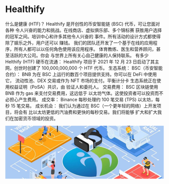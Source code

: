 # Healthify

什么是健康 (HTF)？
Healthify 是开创性的币安智能链 (BSC) 代币，可让您面对各种
令人兴奋的能力和挑战。在线商店、虚拟俱乐部、多个锦标赛
获胜用户选择的冠军之间。培训中心和许多其他令人兴奋的
事件。所有活动的设计方式都使得除了娱乐之外，用户还可以
赚钱。
我们的团队还开发了一个基于在线的应用程序，所有人都可以以任何角色使用该应用程序。
体育教练、医生和营养顾问，甚至活跃的大公司。你会
与世界上所有关心自己健康的人保持联系。
有多少 Helthify (HTF) 硬币在流通：
Healthify 项目于 2021 年 12 月 23 日启动了其主网，创世时创建了 100,000,000,000 个 HTF 代币。
生态系统：
BSC（币安智能合约）：
BNB 为在 BSC 上运行的数百个项目提供支持。你可以在 DeFi 中使用它，
流动性池、DEX 交易或作为 NFT 市场的支付。平衡计分卡
生态系统正在使用权益证明（PoSA）共识，由
验证人和委托人。
交易费用：
BSC 区块链使用 BNB 作为 gas 来支付交易费用，这远低于
以太坊气体。这使投资者可以投资而不必担心产生费用。
成交率：
Binance 每秒处理约 100 笔交易 (TPS)
以太坊，每秒 15 笔交易。
成长机会：
我们认为通过在 BSC（一个更年轻的网络）上开发项目，将会有
比以太坊更低的汽油费和更快的每秒交易。我们将能够
扩大和扩大我们在加密货币领域的投资。

![1080x360](1080x360.jpg)
